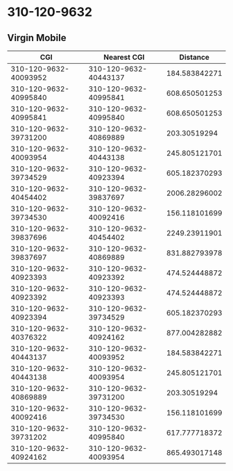 # 310-120-9632
## Virgin Mobile


| CGI | Nearest CGI | Distance |
|-----|-------------|----------|
| 310-120-9632-40093952 | 310-120-9632-40443137 | 184.583842271 |
| 310-120-9632-40995840 | 310-120-9632-40995841 | 608.650501253 |
| 310-120-9632-40995841 | 310-120-9632-40995840 | 608.650501253 |
| 310-120-9632-39731200 | 310-120-9632-40869889 | 203.30519294 |
| 310-120-9632-40093954 | 310-120-9632-40443138 | 245.805121701 |
| 310-120-9632-39734529 | 310-120-9632-40923394 | 605.182370293 |
| 310-120-9632-40454402 | 310-120-9632-39837697 | 2006.28296002 |
| 310-120-9632-39734530 | 310-120-9632-40092416 | 156.118101699 |
| 310-120-9632-39837696 | 310-120-9632-40454402 | 2249.23911901 |
| 310-120-9632-39837697 | 310-120-9632-40869889 | 831.882793978 |
| 310-120-9632-40923393 | 310-120-9632-40923392 | 474.524448872 |
| 310-120-9632-40923392 | 310-120-9632-40923393 | 474.524448872 |
| 310-120-9632-40923394 | 310-120-9632-39734529 | 605.182370293 |
| 310-120-9632-40376322 | 310-120-9632-40924162 | 877.004282882 |
| 310-120-9632-40443137 | 310-120-9632-40093952 | 184.583842271 |
| 310-120-9632-40443138 | 310-120-9632-40093954 | 245.805121701 |
| 310-120-9632-40869889 | 310-120-9632-39731200 | 203.30519294 |
| 310-120-9632-40092416 | 310-120-9632-39734530 | 156.118101699 |
| 310-120-9632-39731202 | 310-120-9632-40995840 | 617.777718372 |
| 310-120-9632-40924162 | 310-120-9632-40093954 | 865.493017148 |
